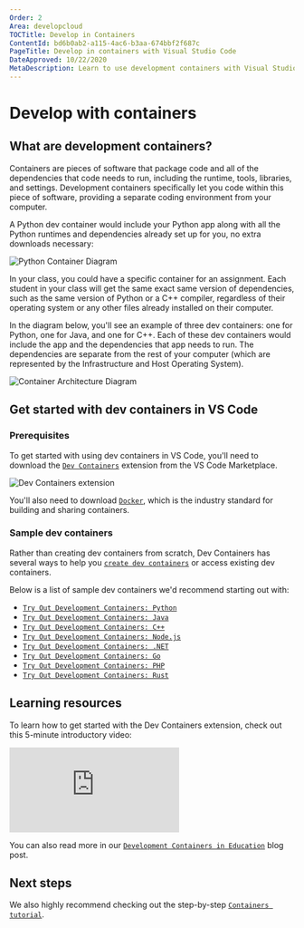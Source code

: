 ```yaml
---
Order: 2
Area: developcloud
TOCTitle: Develop in Containers
ContentId: bd6b0ab2-a115-4ac6-b3aa-674bbf2f687c
PageTitle: Develop in containers with Visual Studio Code
DateApproved: 10/22/2020
MetaDescription: Learn to use development containers with Visual Studio Code
---
```

# Develop with containers

## What are development containers?

Containers are pieces of software that package code and all of the dependencies that code needs to run, including the runtime, tools, libraries, and settings. Development containers specifically let you code within this piece of software, providing a separate coding environment from your computer.

A Python dev container would include your Python app along with all the Python runtimes and dependencies already set up for you, no extra downloads necessary:

![`Python Container Diagram`](images/containers/python-container.png)

In your class, you could have a specific container for an assignment. Each student in your class will get the same exact same version of dependencies, such as the same version of Python or a C++ compiler, regardless of their operating system or any other files already installed on their computer.

In the diagram below, you'll see an example of three dev containers: one for Python, one for Java, and one for C++. Each of these dev containers would include the app and the dependencies that app needs to run. The dependencies are separate from the rest of your computer (which are represented by the Infrastructure and Host Operating System).

![`Container Architecture Diagram`](images/containers/container-architecture.png)

## Get started with dev containers in VS Code

### Prerequisites

To get started with using dev containers in VS Code, you'll need to download the [`Dev Containers`](HTTPS://marketplace.visualstudio.com/items?itemName=ms-vscode-remote.remote-containers) extension from the VS Code Marketplace.

![`Dev Containers extension`](images/containers/dev-containers-extension.png)

You'll also need to download [`Docker`](HTTPS://docs.docker.com/docker-for-windows/install-windows-home/), which is the industry standard for building and sharing containers.

### Sample dev containers

Rather than creating dev containers from scratch, Dev Containers has several ways to help you [`create dev containers`](/docs/devcontainers/create-dev-container.md) or access existing dev containers.

Below is a list of sample dev containers we'd recommend starting out with:

- [`Try Out Development Containers: Python`](HTTPS://github.com/microsoft/vscode-remote-try-python)
- [`Try Out Development Containers: Java`](HTTPS://github.com/microsoft/vscode-remote-try-java)
- [`Try Out Development Containers: C++`](HTTPS://github.com/microsoft/vscode-remote-try-cpp)
- [`Try Out Development Containers: Node.js`](HTTPS://github.com/microsoft/vscode-remote-try-node)
- [`Try Out Development Containers: .NET`](HTTPS://github.com/microsoft/vscode-remote-try-dotnetcore)
- [`Try Out Development Containers: Go`](HTTPS://github.com/microsoft/vscode-remote-try-go)
- [`Try Out Development Containers: PHP`](HTTPS://github.com/microsoft/vscode-remote-try-php)
- [`Try Out Development Containers: Rust`](HTTPS://github.com/microsoft/vscode-remote-try-rust)

## Learning resources

To learn how to get started with the Dev Containers extension, check out this 5-minute introductory video:

<iframe src="https://www.youtube-nocookie.com/embed/Uvf2FVS1F8k?rel=0&amp;disablekb=0&amp;modestbranding=1&amp;showinfo=0" frameborder="0" allowfullscreen title="Development Containers: A Guide for Students"></iframe>

You can also read more in our [`Development Containers in Education`](/blogs/2020/07/27/containers-edu.md) blog post.

## Next steps

We also highly recommend checking out the step-by-step [`Containers tutorial`](/docs/devcontainers/tutorial.md).
